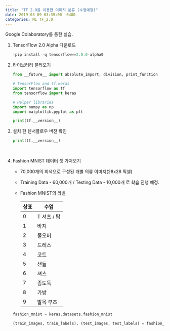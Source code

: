 ```yaml
---
title: "TF 2.0을 이용한 이미지 분류 (수정예정)"
date: 2019-03-09 03:39:00 -0400
categories: ML TF_2.0
---
```


Google Colaboratory를 통한 실습.


1. TensorFlow 2.0 Alpha 다운로드

   ```python
   !pip install -q tensorflow==2.0.0-alpha0
   ```

2. 라이브러리 불러오기

   ```python
   from __future__ import absolute_import, division, print_function
   
   # TensorFlow and tf.keras
   import tensorflow as tf
   from tensorflow import keras
   
   # Helper libraries
   import numpy as np
   import matplotlib.pyplot as plt
   
   print(tf.__version__)
   ```

3. 설치 한 텐서플로우 버전 확인

   ```python
   print(tf.__version__)
   ```

   ​	

4. Fashion MNIST 데이터 셋 가져오기

   - 70,000개의 회색으로 구성된 개별 의류 이미지(28x28 픽셀)

   - Training Data - 60,000개 / Testing Data - 10,000개 로 학습 진행 예정.

   - Fashion MNIST의 라벨

     | 상표 | 수업        |
     | ---- | ----------- |
     | 0    | T 셔츠 / 탑 |
     | 1    | 바지        |
     | 2    | 풀오버      |
     | 3    | 드레스      |
     | 4    | 코트        |
     | 5    | 샌들        |
     | 6    | 셔츠        |
     | 7    | 좀도둑      |
     | 8    | 가방        |
     | 9    | 발목 부츠   |

   ```python
   fashion_mnist = keras.datasets.fashion_mnist
   
   (train_images, train_labels), (test_images, test_labels) = fashion_mnist.load_data()
   ```

